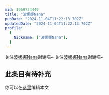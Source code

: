 ```yaml
---
mid: 1059724449
title: "波娜娜Nana"
pubDate: "2024-11-04T11:22:13.702Z"
updatedDate: "2024-11-04T11:22:13.702Z"
profile:
  {
    Nickname: ["波娜娜Nana"],
  }
---
```


关注[波娜娜Nana](https://space.bilibili.com/1059724449)谢谢喵~ 关注[波娜娜Nana](https://space.bilibili.com/1059724449)谢谢喵~

## 此条目有待补充
你可以在[这里](https://github.com/Yuhanawa/VTuber.ICU-Content/edit/master/v/波娜娜Nana/index.md)编辑本文
